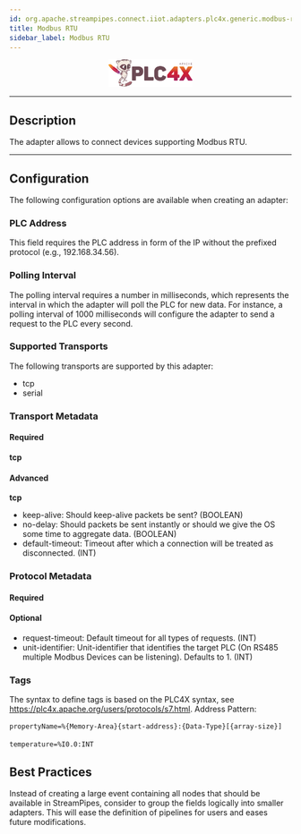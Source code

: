 ```yaml
---
id: org.apache.streampipes.connect.iiot.adapters.plc4x.generic.modbus-rtu
title: Modbus RTU
sidebar_label: Modbus RTU
---
```


<!--
  ~ Licensed to the Apache Software Foundation (ASF) under one or more
  ~ contributor license agreements.  See the NOTICE file distributed with
  ~ this work for additional information regarding copyright ownership.
  ~ The ASF licenses this file to You under the Apache License, Version 2.0
  ~ (the "License"); you may not use this file except in compliance with
  ~ the License.  You may obtain a copy of the License at
  ~
  ~    http://www.apache.org/licenses/LICENSE-2.0
  ~
  ~ Unless required by applicable law or agreed to in writing, software
  ~ distributed under the License is distributed on an "AS IS" BASIS,
  ~ WITHOUT WARRANTIES OR CONDITIONS OF ANY KIND, either express or implied.
  ~ See the License for the specific language governing permissions and
  ~ limitations under the License.
  ~
  -->



<p align="center"> 
    <img src="/img/pipeline-elements/org.apache.streampipes.connect.iiot.adapters.plc4x.generic.modbus-rtu/icon.png" width="150px;" class="pe-image-documentation"/>
</p>

***

## Description

The adapter allows to connect devices supporting Modbus RTU.

***

## Configuration

The following configuration options are available when creating an adapter:

### PLC Address

This field requires the PLC address in form of the IP without the prefixed protocol (e.g., 192.168.34.56).

### Polling Interval

The polling interval requires a number in milliseconds, which represents the interval in which the adapter will poll the
PLC for new data. For instance, a polling interval of 1000 milliseconds will configure the adapter to send a request to
the PLC every second.

### Supported Transports

The following transports are supported by this adapter:

* tcp
* serial

### Transport Metadata

#### Required

**tcp**



#### Advanced

**tcp**

* keep-alive: Should keep-alive packets be sent? (BOOLEAN)
* no-delay: Should packets be sent instantly or should we give the OS some time to aggregate data. (BOOLEAN)
* default-timeout: Timeout after which a connection will be treated as disconnected. (INT)

### Protocol Metadata

#### Required



#### Optional

* request-timeout: Default timeout for all types of requests. (INT)
* unit-identifier: Unit-identifier that identifies the target PLC (On RS485 multiple Modbus Devices can be listening). Defaults to 1. (INT)

### Tags

The syntax to define tags is based on the PLC4X syntax, see https://plc4x.apache.org/users/protocols/s7.html.
Address Pattern:

```
propertyName=%{Memory-Area}{start-address}:{Data-Type}[{array-size}]

temperature=%I0.0:INT
```

## Best Practices

Instead of creating a large event containing all nodes that should be available in StreamPipes, consider to group the
fields logically into smaller adapters.
This will ease the definition of pipelines for users and eases future modifications.
